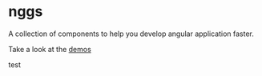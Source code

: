 # nggs
A collection of components to help you develop angular application faster.

Take a look at the [demos](http://gigiosouza.github.io/nggs/)

test
